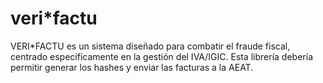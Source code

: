 # veri*factu
VERI*FACTU es un sistema diseñado para combatir el fraude fiscal, centrado específicamente en la gestión del IVA/IGIC. Esta librería debería permitir generar los hashes y enviar las facturas a la AEAT.

